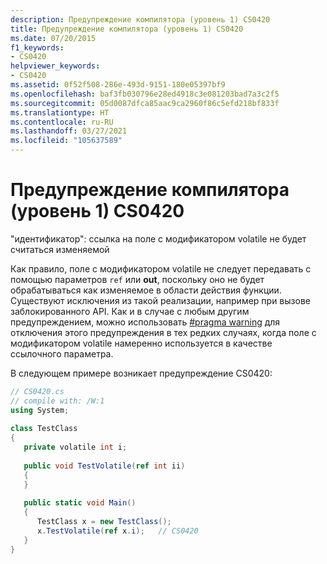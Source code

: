```yaml
---
description: Предупреждение компилятора (уровень 1) CS0420
title: Предупреждение компилятора (уровень 1) CS0420
ms.date: 07/20/2015
f1_keywords:
- CS0420
helpviewer_keywords:
- CS0420
ms.assetid: 0f52f508-286e-493d-9151-180e05397bf9
ms.openlocfilehash: baf3fb030796e28ed4918c3e081203bad7a3c2f5
ms.sourcegitcommit: 05d0087dfca85aac9ca2960f86c5efd218bf833f
ms.translationtype: HT
ms.contentlocale: ru-RU
ms.lasthandoff: 03/27/2021
ms.locfileid: "105637589"
---
```

# <a name="compiler-warning-level-1-cs0420"></a>Предупреждение компилятора (уровень 1) CS0420

"идентификатор": ссылка на поле с модификатором volatile не будет считаться изменяемой  
  
 Как правило, поле с модификатором volatile не следует передавать с помощью параметров `ref` или **out**, поскольку оно не будет обрабатываться как изменяемое в области действия функции. Существуют исключения из такой реализации, например при вызове заблокированного API. Как и в случае с любым другим предупреждением, можно использовать [#pragma warning](../preprocessor-directives.md#pragma-warning) для отключения этого предупреждения в тех редких случаях, когда поле с модификатором volatile намеренно используется в качестве ссылочного параметра.  
  
 В следующем примере возникает предупреждение CS0420:  
  
```csharp  
// CS0420.cs  
// compile with: /W:1  
using System;  
  
class TestClass  
{  
   private volatile int i;  
  
   public void TestVolatile(ref int ii)  
   {  
   }  
  
   public static void Main()  
   {  
      TestClass x = new TestClass();  
      x.TestVolatile(ref x.i);   // CS0420
   }  
}  
```
